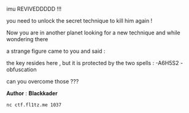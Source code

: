 imu REVIVEDDDDD !!!

you need to unlock the secret technique to kill him again !

Now you are in another planet looking for a new technique and while wondering there

a strange figure came to you and said :

the key resides here , but it is protected by the two spells : -A6H5S2 -obfuscation

can you overcome those ???

𝐀𝐮𝐭𝐡𝐨𝐫 : 𝐁𝐥𝐚𝐜𝐤𝐤𝐚𝐝𝐞𝐫

`nc ctf.fl1tz.me 1037`
